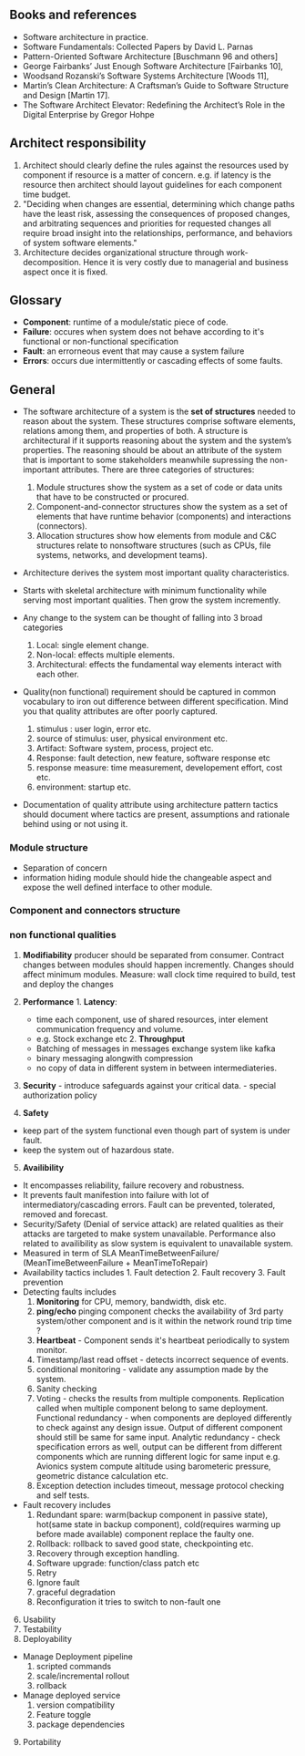 ## Books and references
 - Software architecture in practice.
 - Software Fundamentals: Collected Papers by David L. Parnas
 - Pattern-Oriented Software Architecture [Buschmann 96 and others]
 - George Fairbanks’ Just Enough Software Architecture [Fairbanks 10], 
 - Woodsand Rozanski’s Software Systems Architecture [Woods 11],
 - Martin’s Clean Architecture: A Craftsman’s Guide to Software Structure and Design [Martin 17].
 - The Software Architect Elevator: Redefining the Architect’s Role in the Digital Enterprise by Gregor Hohpe


## Architect responsibility
 1. Architect should clearly define the rules against the resources used by component if resource is a matter of concern. e.g. if latency is the resource then architect should layout guidelines for each component time budget.
 2. "Deciding when changes are essential, determining which change paths have the least risk,
assessing the consequences of proposed changes, and arbitrating sequences and priorities for
requested changes all require broad insight into the relationships, performance, and behaviors
of system software elements."  
 3. Architecture decides organizational structure through work-decomposition. Hence it is very costly due to managerial and business aspect once it is fixed.

## Glossary
 - **Component**: runtime of a module/static piece of code.
 - **Failure**: occures when system does not behave according to it's functional or non-functional specification
 - **Fault**: an errorneous event that may cause a system failure
 - **Errors**: occurs due intermittently or cascading effects of some faults.

## General 
 - The software architecture of a system is the **set of structures** needed to reason about the system. These structures comprise software elements, relations among them, and properties of both. A structure is architectural if it supports reasoning about the system and the system’s properties. The reasoning should be about an attribute of the system that is important to some stakeholders meanwhile supressing the non-important attributes. There are three categories of structures: 
   1. Module structures show the system as a set of code or data units that have to be constructed or procured. 
   2. Component-and-connector structures show the system as a set of elements that have runtime behavior (components) and interactions (connectors).
   3. Allocation structures show how elements from module and C&C structures relate to nonsoftware structures (such as CPUs, file systems, networks, and development teams).
 - Architecture derives the system most important quality characteristics.  
 - Starts with skeletal architecture with minimum functionality while serving most important qualities. Then grow the system incremently.
 - Any change to the system can be thought of falling into 3 broad categories
   1. Local: single element change. 
   2. Non-local: effects multiple elements. 
   3. Architectural: effects the fundamental way elements interact with each other.
 - Quality(non functional) requirement should be captured in common vocabulary to iron out difference between different specification. Mind you that quality attributes are ofter poorly captured.
   1. stimulus : user login, error etc.
   2. source of stimulus: user, physical environment etc.
   3. Artifact: Software system, process, project etc.
   4. Response: fault detection, new feature, software response etc
   5. response measure: time measurement, developement effort, cost etc.
   6. environment: startup etc.

 - Documentation of quality attribute using architecture pattern tactics should document where tactics are present, assumptions and rationale behind using or not using it.



### Module structure 
 - Separation of concern
 - information hiding module should hide the changeable aspect and expose the well defined interface to other module.

### Component and connectors structure

### non functional qualities
  1. **Modifiability** producer should be separated from consumer. Contract changes between modules should happen incremently. Changes should affect minimum modules. 
     Measure: wall clock time required to build, test and deploy the changes

  2. **Performance** 
    1. **Latency**: 
      - time each component, use of shared resources, inter element communication frequency and volume.
      - e.g. Stock exchange etc
    2. **Throughput**
      - Batching of messages in messages exchange system like kafka
      - binary messaging alongwith compression
      - no copy of data in different system in between intermediateries.
       
  3. **Security** 
    - introduce safeguards against your critical data. 
    - special authorization policy

  4. **Safety**
   - keep part of the system functional even though part of system is under fault.
   - keep the system out of hazardous state.

  5. **Availibility**
   - It encompasses reliability, failure recovery and robustness.
   - It prevents fault manifestion into failure with lot of intermediatory/cascading errors. 
   Fault can be prevented, tolerated, removed and forecast.
   - Security/Safety (Denial of service attack) are related qualities as their attacks are targeted to make system unavailable. Performance also related to availibility as slow system is equivalent to unavailable system.
   - Measured in term of SLA MeanTimeBetweenFailure/ (MeanTimeBetweenFailure + MeanTimeToRepair)
   - Availability tactics includes 1. Fault detection 2. Fault recovery 3. Fault prevention
   - Detecting faults includes 
     1. **Monitoring** for CPU, memory, bandwidth, disk etc.
     2. **ping/echo** pinging component checks the availability of 3rd party system/other component and is it within the network round trip time ?
     3. **Heartbeat** -  Component sends it's heartbeat periodically to system monitor.
     4. Timestamp/last read offset - detects incorrect sequence of events.
     5. conditional monitoring - validate any assumption made by the system.
     6. Sanity checking
     7. Voting - checks the results from multiple components. Replication called when multiple component belong to same deployment. Functional redundancy - when components are deployed differently to check against any design issue. Output of different component should still be same for same input. Analytic redundancy - check specification errors as well, output can be different from different components which are running different logic for same input e.g. Avionics system compute altitude using barometeric pressure, geometric distance calculation etc. 
     8. Exception detection includes timeout, message protocol checking and self tests.
   - Fault recovery includes
     1. Redundant spare: warm(backup component in passive state), hot(same state in backup component), cold(requires warming up before made available) component replace the faulty one.
     2. Rollback: rollback to saved good state, checkpointing etc.
     3. Recovery through exception handling.
     4. Software upgrade: function/class patch etc
     5. Retry
     6. Ignore fault
     7. graceful degradation 
     8. Reconfiguration it tries to switch to non-fault one

  6. Usability
  7. Testability
  8. Deployability
   - Manage Deployment pipeline
     1. scripted commands
     2. scale/incremental rollout
     3. rollback
   - Manage deployed service
     1. version compatibility
     2. Feature toggle
     3. package dependencies
  9. Portability
